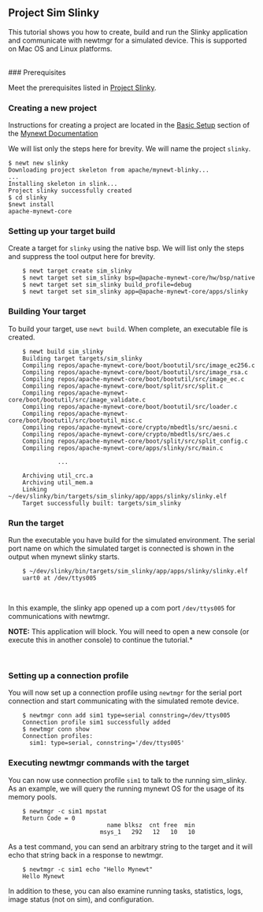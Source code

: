 ## Project Sim Slinky  

This tutorial shows you how to create, build and run the Slinky application and communicate with newtmgr for a simulated device. This is supported on Mac OS and Linux platforms.

<br>
### Prerequisites

Meet the prerequisites listed in [Project Slinky](/os/tutorials/project-slinky.md).

### Creating a new project

Instructions for creating a project are located in the [Basic Setup](../get_started/project_create/) section of the [Mynewt Documentation](../introduction/)

We will list only the steps here for brevity.  We will name the project `slinky`.

```no-highlight
$ newt new slinky
Downloading project skeleton from apache/mynewt-blinky...
...
Installing skeleton in slink...
Project slinky successfully created
$ cd slinky
$newt install
apache-mynewt-core
```

### Setting up your target build

Create a target for `slinky` using the native bsp. We will list only the steps and suppress the tool output here for brevity.

```no-highlight
    $ newt target create sim_slinky
    $ newt target set sim_slinky bsp=@apache-mynewt-core/hw/bsp/native
    $ newt target set sim_slinky build_profile=debug
    $ newt target set sim_slinky app=@apache-mynewt-core/apps/slinky
```

### Building Your target

To build your target, use `newt build`.  When complete, an executable file
is created.

```no-highlight
    $ newt build sim_slinky 
    Building target targets/sim_slinky
    Compiling repos/apache-mynewt-core/boot/bootutil/src/image_ec256.c
    Compiling repos/apache-mynewt-core/boot/bootutil/src/image_rsa.c
    Compiling repos/apache-mynewt-core/boot/bootutil/src/image_ec.c
    Compiling repos/apache-mynewt-core/boot/split/src/split.c
    Compiling repos/apache-mynewt-core/boot/bootutil/src/image_validate.c
    Compiling repos/apache-mynewt-core/boot/bootutil/src/loader.c
    Compiling repos/apache-mynewt-core/boot/bootutil/src/bootutil_misc.c
    Compiling repos/apache-mynewt-core/crypto/mbedtls/src/aesni.c
    Compiling repos/apache-mynewt-core/crypto/mbedtls/src/aes.c
    Compiling repos/apache-mynewt-core/boot/split/src/split_config.c
    Compiling repos/apache-mynewt-core/apps/slinky/src/main.c

              ...

    Archiving util_crc.a
    Archiving util_mem.a
    Linking ~/dev/slinky/bin/targets/sim_slinky/app/apps/slinky/slinky.elf
    Target successfully built: targets/sim_slinky

```

### Run the target

Run the executable you have build for the simulated environment. The serial port name on which the simulated target is connected is shown in the output when mynewt slinky starts.

```no-highlight
    $ ~/dev/slinky/bin/targets/sim_slinky/app/apps/slinky/slinky.elf
    uart0 at /dev/ttys005
```

<br>

In this example, the slinky app opened up a com port `/dev/ttys005` for communications with newtmgr. 

**NOTE:** This application will block. You will need to open a new console (or execute this in another console) to continue the tutorial.*

<br>

### Setting up a connection profile

You will now set up a connection profile using `newtmgr` for the serial port connection and start communicating with the simulated remote device.

```no-highlight
    $ newtmgr conn add sim1 type=serial connstring=/dev/ttys005
    Connection profile sim1 successfully added
    $ newtmgr conn show
    Connection profiles: 
      sim1: type=serial, connstring='/dev/ttys005'
```

### Executing newtmgr commands with the target

You can now use connection profile `sim1` to talk to the running sim_slinky.
As an example, we will query the running mynewt OS for the usage of its 
memory pools.  

```no-highlight
    $ newtmgr -c sim1 mpstat
    Return Code = 0
                            name blksz  cnt free  min
                          msys_1   292   12   10   10

```

As a test command, you can send an arbitrary string to the target and it
will echo that string back in a response to newtmgr.

```no-highlight
    $ newtmgr -c sim1 echo "Hello Mynewt"
    Hello Mynewt
```

In addition to these, you can also examine running tasks, statistics, 
logs, image status (not on sim), and configuration.
